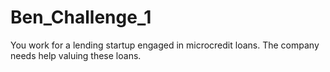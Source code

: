 # Ben_Challenge_1
You work for a lending startup engaged in microcredit loans. The company needs help valuing these loans.
